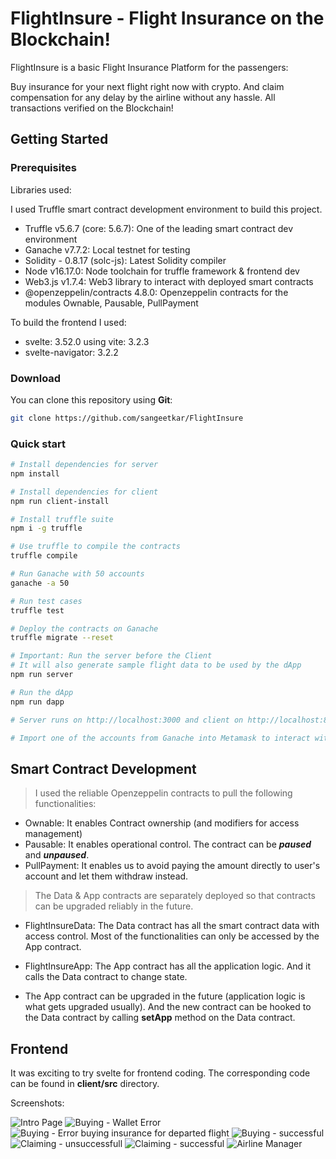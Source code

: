 # FlightInsure - Flight Insurance on the Blockchain!

FlightInsure is a basic Flight Insurance Platform for the passengers: 

Buy insurance for your next flight right now with crypto. And claim compensation for any delay by the airline without any hassle. All transactions verified on the Blockchain!

## Getting Started

### Prerequisites  

Libraries used:

I used Truffle smart contract development environment to build this project.

- Truffle v5.6.7 (core: 5.6.7): One of the leading smart contract dev environment
- Ganache v7.7.2: Local testnet for testing
- Solidity - 0.8.17 (solc-js): Latest Solidity compiler
- Node v16.17.0: Node toolchain for truffle framework & frontend dev
- Web3.js v1.7.4: Web3 library to interact with deployed smart contracts
- @openzeppelin/contracts 4.8.0: Openzeppelin contracts for the modules Ownable, Pausable, PullPayment

To build the frontend I used:

- svelte: 3.52.0 using vite: 3.2.3
- svelte-navigator: 3.2.2

### Download

You can clone this repository using __Git__:
```bash
git clone https://github.com/sangeetkar/FlightInsure
```

### Quick start

```bash
# Install dependencies for server
npm install

# Install dependencies for client
npm run client-install

# Install truffle suite
npm i -g truffle

# Use truffle to compile the contracts
truffle compile

# Run Ganache with 50 accounts
ganache -a 50

# Run test cases
truffle test

# Deploy the contracts on Ganache
truffle migrate --reset

# Important: Run the server before the Client
# It will also generate sample flight data to be used by the dApp 
npm run server

# Run the dApp
npm run dapp

# Server runs on http://localhost:3000 and client on http://localhost:8000

# Import one of the accounts from Ganache into Metamask to interact with the dApp.

```

## Smart Contract Development

> I used the reliable Openzeppelin contracts to pull the following functionalities:

  - Ownable: It enables Contract ownership (and modifiers for access management)
  - Pausable: It enables operational control. The contract can be ___paused___ and ___unpaused___.
  - PullPayment: It enables us to avoid paying the amount directly to user's account and let them withdraw instead.

> The Data & App contracts are separately deployed so that contracts can be upgraded reliably in the future.

  - FlightInsureData: The Data contract has all the smart contract data with access control. Most of the functionalities can only be accessed by the App contract.

  - FlightInsureApp: The App contract has all the application logic. And it calls the Data contract to change state.

  - The App contract can be upgraded in the future (application logic is what gets upgraded usually). And the new contract can be hooked to the Data contract by calling __setApp__ method on the Data contract.

## Frontend

It was exciting to try svelte for frontend coding. The corresponding code can be found in __client/src__ directory.

Screenshots:

![Intro Page](./images/About.JPG)
![Buying - Wallet Error](./images/walletError.JPG)
![Buying - Error buying insurance for departed flight](./images/buyingError.JPG)
![Buying - successful](./images/bought.JPG)
![Claiming - unsuccessfull](./images/claim1.JPG)
![Claiming - successful](./images/claimSuccessful.JPG)
![Airline Manager](./images/airline.JPG)

